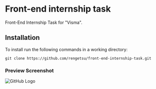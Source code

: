 # Front-end internship task
Front-End Internship Task for "Visma".

## Installation

 To install run the following commands in a working directory:
 ```
 git clone https://github.com/rengetsu/front-end-internship-task.git
 ```

### Preview Screenshot

![GitHub Logo](https://i.ibb.co/5xPRFnQ/preview.png)

